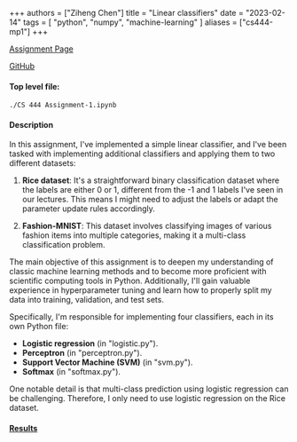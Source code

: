 +++
authors = ["Ziheng Chen"]
title = "Linear classifiers"
date = "2023-02-14"
tags = [
    "python", "numpy", "machine-learning"
]
aliases = ["cs444-mp1"]
+++

[Assignment Page](https://slazebni.cs.illinois.edu/spring23/assignment1.html)

[GitHub](https://github.com/JackZihengChen/CS444-Deep-Learning/tree/main/assignment1%20-%20Linear%20Classifiers)

#### Top level file:
`./CS 444 Assignment-1.ipynb`

#### Description
In this assignment, I've implemented a simple linear classifier, and I've been tasked with implementing additional classifiers and applying them to two different datasets:

1. **Rice dataset**: It's a straightforward binary classification dataset where the labels are either 0 or 1, different from the -1 and 1 labels I've seen in our lectures. This means I might need to adjust the labels or adapt the parameter update rules accordingly.

2. **Fashion-MNIST**: This dataset involves classifying images of various fashion items into multiple categories, making it a multi-class classification problem.

The main objective of this assignment is to deepen my understanding of classic machine learning methods and to become more proficient with scientific computing tools in Python. Additionally, I'll gain valuable experience in hyperparameter tuning and learn how to properly split my data into training, validation, and test sets.

Specifically, I'm responsible for implementing four classifiers, each in its own Python file:
- **Logistic regression** (in "logistic.py").
- **Perceptron** (in "perceptron.py").
- **Support Vector Machine (SVM)** (in "svm.py").
- **Softmax** (in "softmax.py").

One notable detail is that multi-class prediction using logistic regression can be challenging. Therefore, I only need to use logistic regression on the Rice dataset.

#### [Results](https://github.com/JackZihengChen/CS444-Deep-Learning/blob/main/assignment1%20-%20Linear%20Classifiers/zihengc2_yutongz7_mp1_report.pdf)
